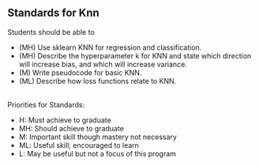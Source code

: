 ## Standards for Knn
Students should be able to
 * (MH) Use sklearn KNN for regression and classification.
 * (MH) Describe the hyperparameter k for KNN and state which direction will increase bias, and which will increase variance.
 * (M) Write pseudocode for basic KNN.
 * (ML) Describe how loss functions relate to KNN.

<br/>Priorities for Standards:
 * H:  Must achieve to graduate
 * MH: Should achieve to graduate
 * M:  Important skill though mastery not necessary
 * ML: Useful skill; encouraged to learn
 * L:  May be useful but not a focus of this program